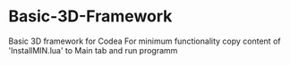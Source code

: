# Basic-3D-Framework
Basic 3D framework for Codea 
For minimum functionality copy content of 'InstallMIN.lua' to Main tab and run programm
